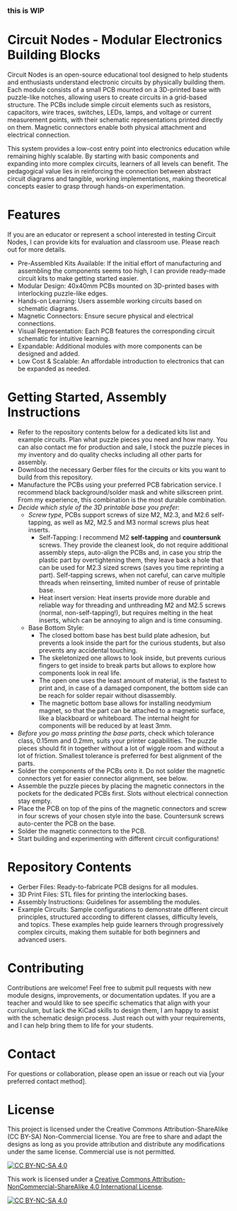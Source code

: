 ### this is WIP

# Circuit Nodes - Modular Electronics Building Blocks

Circuit Nodes is an open-source educational tool designed to help students and
enthusiasts understand electronic circuits by physically building them. Each
module consists of a small PCB mounted on a 3D-printed base with puzzle-like
notches, allowing users to create circuits in a grid-based structure. The PCBs
include simple circuit elements such as resistors, capacitors, wire traces,
switches, LEDs, lamps, and voltage or current measurement points, with their
schematic representations printed directly on them. Magnetic connectors enable
both physical attachment and electrical connection.

This system provides a low-cost entry point into electronics education while
remaining highly scalable. By starting with basic components and expanding into
more complex circuits, learners of all levels can benefit. The pedagogical value
lies in reinforcing the connection between abstract circuit diagrams and
tangible, working implementations, making theoretical concepts easier to grasp
through hands-on experimentation.

# Features

If you are an educator or represent a school interested in testing Circuit
Nodes, I can provide kits for evaluation and classroom use. Please reach out for
more details.

-   Pre-Assembled Kits Available: If the initial effort of manufacturing and
    assembling the components seems too high, I can provide ready-made circuit
    kits to make getting started easier.
-   Modular Design: 40x40mm PCBs mounted on 3D-printed bases with interlocking
    puzzle-like edges.
-   Hands-on Learning: Users assemble working circuits based on schematic
    diagrams.
-   Magnetic Connectors: Ensure secure physical and electrical connections.
-   Visual Representation: Each PCB features the corresponding circuit schematic
    for intuitive learning.
-   Expandable: Additional modules with more components can be designed and
    added.
-   Low Cost & Scalable: An affordable introduction to electronics that can be
    expanded as needed.

# Getting Started, Assembly Instructions

-   Refer to the repository contents below for a dedicated kits list and example
    circuits. Plan what puzzle pieces you need and how many. You can also
    contact me for production and sale, I stock the puzzle pieces in my
    inventory and do quality checks including all other parts for assembly.
-   Download the necessary Gerber files for the circuits or kits you want to
    build from this repository.
-   Manufacture the PCBs using your preferred PCB fabrication service. I
    recommend black background/solder mask and white silkscreen print. From my
    experience, this combination is the most durable combination.
-   *Decide which style of the 3D printable base you prefer*:
    -   *Screw type*, PCBs support screws of size M2, M2.3, and M2.6
        self-tapping, as well as M2, M2.5 and M3 normal screws plus heat
        inserts.
        -   Self-Tapping: I recommend M2 **self-tapping** and **countersunk**
            screws. They provide the cleanest look, do not require additional
            assembly steps, auto-align the PCBs and, in case you strip the
            plastic part by overtightening them, they leave back a hole that can
            be used for M2.3 sized screws (saves you time reprinting a part).
            Self-tapping screws, when not careful, can carve multiple threads
            when reinserting, limited number of reuse of printable base.
        -   Heat insert version: Heat inserts provide more durable and reliable
            way for threading and unthreading M2 and M2.5 screws (normal,
            non-self-tapping!), but requires melting in the heat inserts, which
            can be annoying to align and is time consuming.
    -   Base Bottom Style:
        -   The closed bottom base has best build plate adhesion, but prevents a
            look inside the part for the curious students, but also prevents any
            accidental touching.
        -   The skeletonized one allows to look inside, but prevents curious
            fingers to get inside to break parts but allows to explore how
            components look in real life.
        -   The open one uses the least amount of material, is the fastest to
            print and, in case of a damaged component, the bottom side can be
            reach for solder repair without disassembly.
        -   The magnetic bottom base allows for installing neodymium magnet, so
            that the part can be attached to a magnetic surface, like a
            blackboard or whiteboard. The internal height for components will be
            reduced by at least 3mm.
-   *Before you go mass printing the base parts*, check which tolerance class,
    0.15mm and 0.2mm, suits your printer capabilities. The puzzle pieces should
    fit in together without a lot of wiggle room and without a lot of friction.
    Smallest tolerance is preferred for best alignment of the parts.
-   Solder the components of the PCBs onto it. Do not solder the magnetic
    connectors yet for easier connector alignment, see below.
-   Assemble the puzzle pieces by placing the magnetic connectors in the pockets
    for the dedicated PCBs first. Slots without electrical connection stay
    empty.
-   Place the PCB on top of the pins of the magnetic connectors and screw in
    four screws of your chosen style into the base. Countersunk screws
    auto-center the PCB on the base.
-   Solder the magnetic connectors to the PCB.
-   Start building and experimenting with different circuit configurations!

# Repository Contents

-   Gerber Files: Ready-to-fabricate PCB designs for all modules.
-   3D Print Files: STL files for printing the interlocking bases.
-   Assembly Instructions: Guidelines for assembling the modules.
-   Example Circuits: Sample configurations to demonstrate different circuit
    principles, structured according to different classes, difficulty levels,
    and topics. These examples help guide learners through progressively complex
    circuits, making them suitable for both beginners and advanced users.

# Contributing

Contributions are welcome! Feel free to submit pull requests with new module
designs, improvements, or documentation updates. If you are a teacher and would
like to see specific schematics that align with your curriculum, but lack the
KiCad skills to design them, I am happy to assist with the schematic design
process. Just reach out with your requirements, and I can help bring them to
life for your students.

# Contact

For questions or collaboration, please open an issue or reach out via [your
preferred contact method].

# License

This project is licensed under the Creative Commons Attribution-ShareAlike (CC
BY-SA) Non-Commercial license. You are free to share and adapt the designs as
long as you provide attribution and distribute any modifications under the same
license. Commercial use is not permitted.

[![CC BY-NC-SA
4.0](https://img.shields.io/badge/License-CC%20BY--NC--SA%204.0-lightgrey.svg)](http://creativecommons.org/licenses/by-nc-sa/4.0/)

This work is licensed under a [Creative Commons
Attribution-NonCommercial-ShareAlike 4.0 International
License](http://creativecommons.org/licenses/by-nc-sa/4.0/).

[![CC BY-NC-SA
4.0](https://licensebuttons.net/l/by-nc-sa/4.0/88x31.png)](http://creativecommons.org/licenses/by-nc-sa/4.0/)
